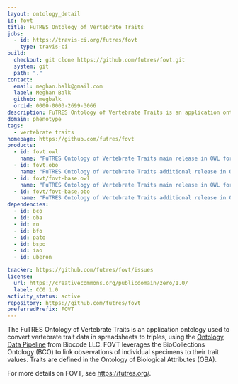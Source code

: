 ```yaml
---
layout: ontology_detail
id: fovt
title: FuTRES Ontology of Vertebrate Traits
jobs:
  - id: https://travis-ci.org/futres/fovt
    type: travis-ci
build:
  checkout: git clone https://github.com/futres/fovt.git
  system: git
  path: "."
contact:
  email: meghan.balk@gmail.com
  label: Meghan Balk
  github: megbalk
  orcid: 0000-0003-2699-3066
description: FuTRES Ontology of Vertebrate Traits is an application ontology used to convert vertebrate trait data in spreadsheet to triples. FOVT leverages the BioCollections Ontology (BCO) to link observations of individual specimens to their trait values. Traits are defined in the Ontology of Biological Attributes (OBA).
domain: phenotype
tags:
  - vertebrate traits
homepage: https://github.com/futres/fovt
products:
  - id: fovt.owl
    name: "FuTRES Ontology of Vertebrate Traits main release in OWL format"
  - id: fovt.obo
    name: "FuTRES Ontology of Vertebrate Traits additional release in OBO format"
  - id: fovt/fovt-base.owl
    name: "FuTRES Ontology of Vertebrate Traits main release in OWL format"
  - id: fovt/fovt-base.obo
    name: "FuTRES Ontology of Vertebrate Traits additional release in OBO format"
dependencies:
  - id: bco
  - id: oba
  - id: ro
  - id: bfo
  - id: pato
  - id: bspo
  - id: iao
  - id: uberon

tracker: https://github.com/futres/fovt/issues
license:
  url: https://creativecommons.org/publicdomain/zero/1.0/
  label: CC0 1.0
activity_status: active
repository: https://github.com/futres/fovt
preferredPrefix: FOVT
---
```


The FuTRES Ontology of Vertebrate Traits is an application ontology used to convert vertebrate trait data in spreadsheets to triples, using the [Ontology Data Pipeline](https://github.com/biocodellc/ontology-data-pipeline) from Biocode LLC. FOVT leverages the BioCollections Ontology (BCO) to link observations of individual specimens to their trait values. Traits are defined in the Ontology of Biological Attributes (OBA).

For more details on FOVT, see https://futres.org/.
